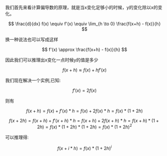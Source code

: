 我们首先来看计算偏导数的原理，就是当x变化足够小的时候，y的变化除以x的变化。

$$ 
\frac{d}{dx} f(x) \equiv f'(x) \equiv \lim_{h \to 0} \frac{f(x+h) - f(x)}{h} 
$$

换一种说法也可以写成这样 

$$ 
f'(x) \approx \frac{f(x+h) - f(x)}{h} 
$$

因此我们可以推理出x变化一点时候y的值是多少 

$$
f(x+h) \approx f(x) + h f'(x) 
$$

我们现在解决一个实例,已知: 

$$ f'(x) = 2f(x) $$

则有 

$$ f(x+h) = f(x) + f'(x)*h = f(x) + 2f(x)*h = f(x)*(1+2h) $$

$$ f(x+2h) = f(x+h) + f'(x+h)*h = f(x+h) + 2f(x+h)*h = f(x+h)*(1+2h)= f(x)*(1+2h)*(1+2h) =f(x)*(1+2h)^2 $$

可以推理得: 

$$ f(x+i*h) = f(x)*(1+2h)^i $$





